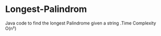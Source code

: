 Longest-Palindrom
=================

Java code to find the longest Palindrome given a string .Time Complexity O(n²)
